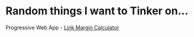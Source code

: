 # Random things I want to Tinker on...

Progressive Web App - [Link Margin Calculator](https://T1nk3rer.github.io/link-pwa/)
